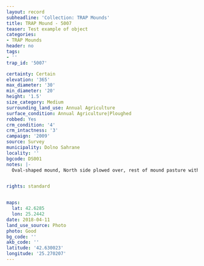 ```yaml
---
layout: record
subheadline: 'Collection: TRAP Mounds'
title: TRAP Mound - 5007
teaser: Test example of object
categories:
- TRAP Mounds
header: no
tags:
- ''
trap_id: '5007'

certainty: Certain
elevation: '365'
max_diameter: '30'
min_diameter: '20'
height: '1.5'
size_category: Medium
surrounding_land_use: Annual Agriculture
surface_condition: Annual Agriculture|Ploughed
robbed: Yes
crm_condition: '4'
crm_intactness: '3'
campaign: '2009'
source: Survey
municipality: Dolno Sahrane
locality: ''
bgcode: DS001
notes: |-
  Oval-shaped mound, North side plowed over, rest of mound pasture with undefined boundaries.


rights: standard


maps:
  lat: 42.6285
  lon: 25.2442
date: 2018-04-11
land_use_source: Photo
photo: Good
bg_code: ''
akb_code: ''
latitude: '42.630023'
longitude: '25.270207'
---
```

